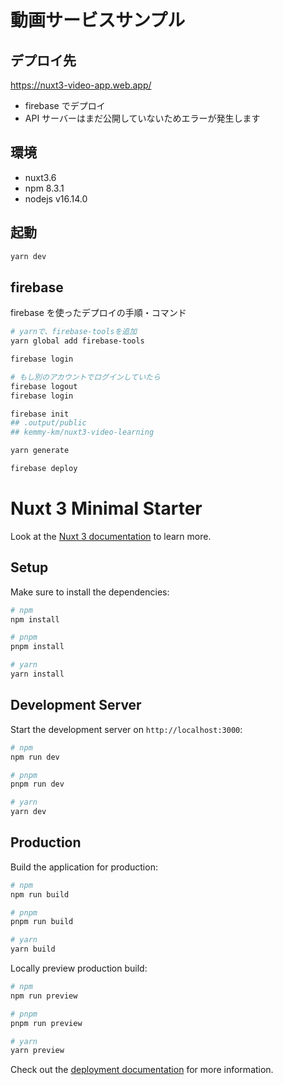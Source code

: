 # 動画サービスサンプル

## デプロイ先

https://nuxt3-video-app.web.app/

- firebase でデプロイ
- API サーバーはまだ公開していないためエラーが発生します

## 環境

- nuxt3.6
- npm 8.3.1
- nodejs v16.14.0

## 起動

```sh
yarn dev
```

## firebase

firebase を使ったデプロイの手順・コマンド

```sh
# yarnで、firebase-toolsを追加
yarn global add firebase-tools

firebase login

# もし別のアカウントでログインしていたら
firebase logout
firebase login

firebase init
## .output/public
## kemmy-km/nuxt3-video-learning

yarn generate

firebase deploy
```

# Nuxt 3 Minimal Starter

Look at the [Nuxt 3 documentation](https://nuxt.com/docs/getting-started/introduction) to learn more.

## Setup

Make sure to install the dependencies:

```bash
# npm
npm install

# pnpm
pnpm install

# yarn
yarn install
```

## Development Server

Start the development server on `http://localhost:3000`:

```bash
# npm
npm run dev

# pnpm
pnpm run dev

# yarn
yarn dev
```

## Production

Build the application for production:

```bash
# npm
npm run build

# pnpm
pnpm run build

# yarn
yarn build
```

Locally preview production build:

```bash
# npm
npm run preview

# pnpm
pnpm run preview

# yarn
yarn preview
```

Check out the [deployment documentation](https://nuxt.com/docs/getting-started/deployment) for more information.
